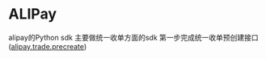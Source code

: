 # ALIPay
alipay的Python sdk
主要做统一收单方面的sdk
第一步完成统一收单预创建接口([alipay.trade.precreate](https://doc.open.alipay.com/docs/api.htm?spm=a219a.7395905.0.0.KeLae8&docType=4&apiId=862))
